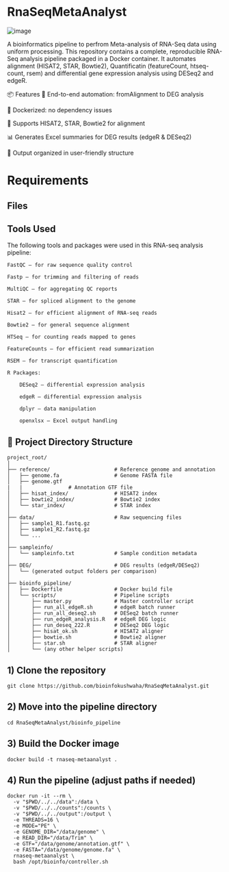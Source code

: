# RnaSeqMetaAnalyst
![image](https://github.com/user-attachments/assets/3f5cde0a-61b9-4ed2-af77-9ffa789507de)

A bioinformatics pipeline to perfrom Meta-analysis of RNA-Seq data using uniform processing.
This repository contains a complete, reproducible RNA-Seq analysis pipeline packaged in a Docker container. It automates alignment (HISAT2, STAR, Bowtie2), Quantificatin (featureCount, htseq-count, rsem) and differential gene expression analysis using DESeq2 and edgeR.

📦 Features
🔁 End-to-end automation: fromAlignment to DEG analysis

🐳 Dockerized: no dependency issues

🧬 Supports HISAT2, STAR, Bowtie2 for alignment

📊 Generates Excel summaries for DEG results (edgeR & DESeq2)

📁 Output organized in user-friendly structure


# Requirements
## Files

## Tools Used
The following tools and packages were used in this RNA-seq analysis pipeline:

    FastQC – for raw sequence quality control

    Fastp – for trimming and filtering of reads

    MultiQC – for aggregating QC reports

    STAR – for spliced alignment to the genome

    Hisat2 – for efficient alignment of RNA-seq reads

    Bowtie2 – for general sequence alignment

    HTSeq – for counting reads mapped to genes

    FeatureCounts – for efficient read summarization

    RSEM – for transcript quantification

    R Packages:

        DESeq2 – differential expression analysis

        edgeR – differential expression analysis

        dplyr – data manipulation

        openxlsx – Excel output handling
## 📁 Project Directory Structure

```
project_root/
│
├── reference/                     # Reference genome and annotation
│   ├── genome.fa                  # Genome FASTA file
│   ├── genome.gtf
|   |               # Annotation GTF file
│   ├── hisat_index/               # HISAT2 index
│   ├── bowtie2_index/             # Bowtie2 index
│   └── star_index/                # STAR index
│
├── data/                          # Raw sequencing files
│   ├── sample1_R1.fastq.gz
│   ├── sample1_R2.fastq.gz
│   └── ...
│
├── sampleinfo/
│   └── sampleinfo.txt             # Sample condition metadata
│
├── DEG/                           # DEG results (edgeR/DESeq2)
│   └── (generated output folders per comparison)
│
├── bioinfo_pipeline/
│   ├── Dockerfile                 # Docker build file
│   └── scripts/                   # Pipeline scripts
│       ├── master.py              # Master controller script
│       ├── run_all_edgeR.sh       # edgeR batch runner
│       ├── run_all_deseq2.sh      # DESeq2 batch runner
│       ├── run_edgeR_analysis.R   # edgeR DEG logic
│       ├── run_deseq_222.R        # DESeq2 DEG logic
│       ├── hisat_ok.sh            # HISAT2 aligner
│       ├── bowtie.sh              # Bowtie2 aligner
│       ├── star.sh                # STAR aligner
│       └── (any other helper scripts)
```

   ## 1) Clone the repository
```
git clone https://github.com/bioinfokushwaha/RnaSeqMetaAnalyst.git
```

## 2) Move into the pipeline directory
```
cd RnaSeqMetaAnalyst/bioinfo_pipeline
```

## 3) Build the Docker image
```
docker build -t rnaseq-metaanalyst .
```

## 4) Run the pipeline (adjust paths if needed)
```
docker run -it --rm \
  -v "$PWD/../../data":/data \
  -v "$PWD/../../counts":/counts \
  -v "$PWD/../../output":/output \
  -e THREADS=16 \
  -e MODE="PE" \
  -e GENOME_DIR="/data/genome" \
  -e READ_DIR="/data/Trim" \
  -e GTF="/data/genome/annotation.gtf" \
  -e FASTA="/data/genome/genome.fa" \
  rnaseq-metaanalyst \
  bash /opt/bioinfo/controller.sh

```
